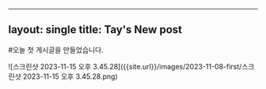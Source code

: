 ----
layout: single
title: Tay's New post
----

#오늘 첫 게시글을 만들었습니다.



![스크린샷 2023-11-15 오후 3.45.28]({{site.url}}/images/2023-11-08-first/스크린샷 2023-11-15 오후 3.45.28.png)

